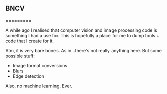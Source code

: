 ## BNCV
=========

A while ago I realised that computer vision and image processing code is something I had a use for. This is hopefully a place for me to dump tools + code that I create for it.

Atm, it is very bare bones. As in...there's not really anything here. But some possible stuff:

 - Image format conversions
 - Blurs
 - Edge detection

Also, no machine learning. Ever.
